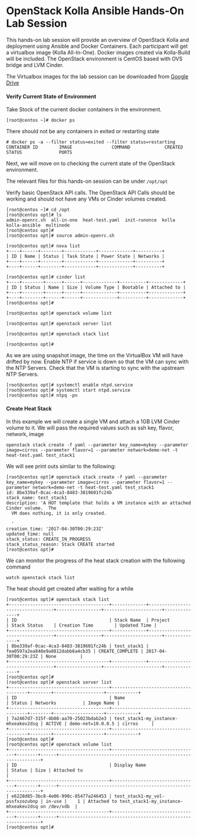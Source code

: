 # OpenStack Kolla Ansible Hands-On Lab Session

This hands-on lab session will provide an overview of OpenStack Kolla and 
deployment using Ansible and Docker Containers.  Each participant will get 
a virtualbox image (Kolla All-In-One).  Docker images created via Kolla-Build 
will be included.  The OpenStack environment is CentOS based with OVS bridge 
and LVM Cinder.

The Virtualbox images for the lab session can be downloaded from [Google Drive](https://drive.google.com/drive/folders/0B4s2vD6eSZllZlFTdU1QZ001eXc?usp=sharing)


#### Verify Current State of Environment

Take Stock of the current docker containers in the environment.

```
[root@centos ~]# docker ps
```

There should not be any containers in exited or restarting state

```
# docker ps -a --filter status=exited --filter status=restarting
CONTAINER ID        IMAGE               COMMAND             CREATED             STATUS              PORTS
```

Next, we will move on to checking the current state of the OpenStack 
environment.

The relevant files for this hands-on session can be under `/opt/opt`

Verify basic OpenStack API calls.  The OpenStack API Calls should be working
and should not have any VMs or Cinder volumes created.

```
[root@centos ~]# cd /opt
[root@centos opt]# ls
admin-openrc.sh  all-in-one  heat-test.yaml  init-runonce  kolla  kolla-ansible  multinode
[root@centos opt]# 
[root@centos opt]# source admin-openrc.sh 

[root@centos opt]# nova list
+----+------+--------+------------+-------------+----------+
| ID | Name | Status | Task State | Power State | Networks |
+----+------+--------+------------+-------------+----------+
+----+------+--------+------------+-------------+----------+

[root@centos opt]# cinder list
+----+--------+------+------+-------------+----------+-------------+
| ID | Status | Name | Size | Volume Type | Bootable | Attached to |
+----+--------+------+------+-------------+----------+-------------+
+----+--------+------+------+-------------+----------+-------------+
[root@centos opt]#

[root@centos opt]# openstack volume list

[root@centos opt]# openstack server list

[root@centos opt]# openstack stack list

[root@centos opt]#

```

As we are using snapshot image, the time on the VirtualBox VM will have
drifted by now.  Enable NTP if service is down so that the VM can sync 
with the NTP Servers.  Check that the VM is starting to sync with the
upstream NTP Servers.

```
[root@centos opt]# systemctl enable ntpd.service
[root@centos opt]# systemctl start ntpd.service
[root@centos opt]# ntpq -pn
```

#### Create Heat Stack

In this example we will create a single VM and attach a 1GB LVM Cinder volume 
to it.  We will pass the required values such as ssh key, flavor, network, image

```
openstack stack create -f yaml --parameter key_name=mykey --parameter image=cirros --parameter flavor=1 --parameter network=demo-net -t heat-test.yaml test_stack1
```

We will see print outs similar to the following:

```
[root@centos opt]# openstack stack create -f yaml --parameter key_name=mykey --parameter image=cirros --parameter flavor=1 --parameter network=demo-net -t heat-test.yaml test_stack1
id: 8be339af-0cac-4ca3-8483-3819601fc24b
stack_name: test_stack1
description: 'A HOT template that holds a VM instance with an attached Cinder volume.  The
  VM does nothing, it is only created.

  '
creation_time: '2017-04-30T00:29:23Z'
updated_time: null
stack_status: CREATE_IN_PROGRESS
stack_status_reason: Stack CREATE started
[root@centos opt]#
```

We can monitor the progress of the heat stack creation with the following command

```
watch openstack stack list
```

The heat should get created after waiting for a while

```
[root@centos opt]# openstack stack list
+--------------------------------------+-------------+----------------------------------+-----------------+----------------------+--------------+
| ID                                   | Stack Name  | Project                          | Stack Status    | Creation Time        | Updated Time |
+--------------------------------------+-------------+----------------------------------+-----------------+----------------------+--------------+
| 8be339af-0cac-4ca3-8483-3819601fc24b | test_stack1 | fea0597a2ea848e9a8812dabb6a4cb35 | CREATE_COMPLETE | 2017-04-30T00:29:23Z | None         |
+--------------------------------------+-------------+----------------------------------+-----------------+----------------------+--------------+
[root@centos opt]# 
[root@centos opt]# openstack server list
+--------------------------------------+--------------------------------------+--------+-------------------+------------+
| ID                                   | Name                                 | Status | Networks          | Image Name |
+--------------------------------------+--------------------------------------+--------+-------------------+------------+
| 7a2467d7-315f-4b08-aa70-25023bdab2e3 | test_stack1-my_instance-mhxeakev2dsq | ACTIVE | demo-net=10.0.0.5 | cirros     |
+--------------------------------------+--------------------------------------+--------+-------------------+------------+
[root@centos opt]# 
[root@centos opt]# openstack volume list
+--------------------------------------+---------------------------------+--------+------+---------------------------------------------------------------+
| ID                                   | Display Name                    | Status | Size | Attached to                                                   |
+--------------------------------------+---------------------------------+--------+------+---------------------------------------------------------------+
| e6228d85-3bc8-4e06-990c-85477a246453 | test_stack1-my_vol-pssfxzozubnp | in-use |    1 | Attached to test_stack1-my_instance-mhxeakev2dsq on /dev/vdb  |
+--------------------------------------+---------------------------------+--------+------+---------------------------------------------------------------+
[root@centos opt]#
```
